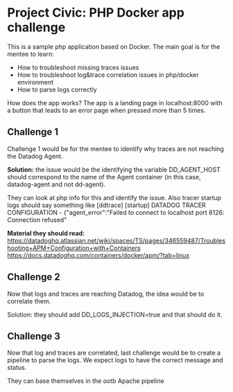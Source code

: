 # Project Civic: PHP Docker app challenge
This is a sample php application based on Docker. The main goal is for the mentee to learn:
 - How to troubleshoot missing traces issues 
 - How to troubleshoot log&trace correlation issues in php/docker environment
 - How to parse logs correctly

How does the app works? The app is a landing page in localhost:8000 with a button that leads to an error page when pressed more than 5 times. 

## Challenge 1 

Challenge 1 would be for the mentee to identify why traces are not reaching the Datadog Agent. 

**Solution:** the issue would be the identifying the variable DD_AGENT_HOST should correspond to the name of the Agent container (in this case, datadog-agent and not dd-agent). 

They can look at php info for this and identify the issue. Also tracer startup logs should say something like 
[ddtrace] [startup] DATADOG TRACER CONFIGURATION - {"agent_error":"Failed to connect to localhost port 8126: Connection refused" 

**Material they should read:**
https://datadoghq.atlassian.net/wiki/spaces/TS/pages/346559487/Troubleshooting+APM+Configuration+with+Containers 
https://docs.datadoghq.com/containers/docker/apm/?tab=linux 

## Challenge 2
Now that logs and traces are reaching Datadog, the idea would be to correlate them. 

Solution: they should add DD_LOGS_INJECTION=true and that should do it. 


## Challenge 3 
Now that log and traces are correlated, last challenge would be to create a pipeline to parse the logs. 
We expect logs to have the correct message and status. 

They can base themselves in the ootb Apache pipeline
